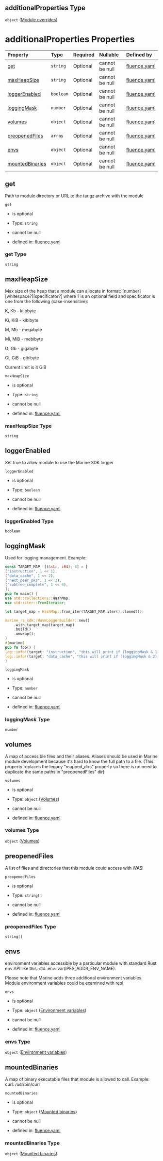 ## additionalProperties Type

`object` ([Module overrides](fluence-properties-services-service-config-properties-deployment-list-deployment-properties-overrides-module-overrides.md))

# additionalProperties Properties

| Property                            | Type      | Required | Nullable       | Defined by                                                                                                                                                                                                                                                                                                                                                    |
| :---------------------------------- | :-------- | :------- | :------------- | :------------------------------------------------------------------------------------------------------------------------------------------------------------------------------------------------------------------------------------------------------------------------------------------------------------------------------------------------------------ |
| [get](#get)                         | `string`  | Optional | cannot be null | [fluence.yaml](fluence-properties-services-service-config-properties-deployment-list-deployment-properties-overrides-module-overrides-properties-get.md "https://fluence.dev/schemas/fluence.yaml#/properties/services/additionalProperties/properties/deploy/items/properties/overrideModules/additionalProperties/properties/get")                          |
| [maxHeapSize](#maxheapsize)         | `string`  | Optional | cannot be null | [fluence.yaml](fluence-properties-services-service-config-properties-deployment-list-deployment-properties-overrides-module-overrides-properties-maxheapsize.md "https://fluence.dev/schemas/fluence.yaml#/properties/services/additionalProperties/properties/deploy/items/properties/overrideModules/additionalProperties/properties/maxHeapSize")          |
| [loggerEnabled](#loggerenabled)     | `boolean` | Optional | cannot be null | [fluence.yaml](fluence-properties-services-service-config-properties-deployment-list-deployment-properties-overrides-module-overrides-properties-loggerenabled.md "https://fluence.dev/schemas/fluence.yaml#/properties/services/additionalProperties/properties/deploy/items/properties/overrideModules/additionalProperties/properties/loggerEnabled")      |
| [loggingMask](#loggingmask)         | `number`  | Optional | cannot be null | [fluence.yaml](fluence-properties-services-service-config-properties-deployment-list-deployment-properties-overrides-module-overrides-properties-loggingmask.md "https://fluence.dev/schemas/fluence.yaml#/properties/services/additionalProperties/properties/deploy/items/properties/overrideModules/additionalProperties/properties/loggingMask")          |
| [volumes](#volumes)                 | `object`  | Optional | cannot be null | [fluence.yaml](fluence-properties-services-service-config-properties-deployment-list-deployment-properties-overrides-module-overrides-properties-volumes.md "https://fluence.dev/schemas/fluence.yaml#/properties/services/additionalProperties/properties/deploy/items/properties/overrideModules/additionalProperties/properties/volumes")                  |
| [preopenedFiles](#preopenedfiles)   | `array`   | Optional | cannot be null | [fluence.yaml](fluence-properties-services-service-config-properties-deployment-list-deployment-properties-overrides-module-overrides-properties-preopened-files.md "https://fluence.dev/schemas/fluence.yaml#/properties/services/additionalProperties/properties/deploy/items/properties/overrideModules/additionalProperties/properties/preopenedFiles")   |
| [envs](#envs)                       | `object`  | Optional | cannot be null | [fluence.yaml](fluence-properties-services-service-config-properties-deployment-list-deployment-properties-overrides-module-overrides-properties-environment-variables.md "https://fluence.dev/schemas/fluence.yaml#/properties/services/additionalProperties/properties/deploy/items/properties/overrideModules/additionalProperties/properties/envs")       |
| [mountedBinaries](#mountedbinaries) | `object`  | Optional | cannot be null | [fluence.yaml](fluence-properties-services-service-config-properties-deployment-list-deployment-properties-overrides-module-overrides-properties-mounted-binaries.md "https://fluence.dev/schemas/fluence.yaml#/properties/services/additionalProperties/properties/deploy/items/properties/overrideModules/additionalProperties/properties/mountedBinaries") |

## get

Path to module directory or URL to the tar.gz archive with the module

`get`

*   is optional

*   Type: `string`

*   cannot be null

*   defined in: [fluence.yaml](fluence-properties-services-service-config-properties-deployment-list-deployment-properties-overrides-module-overrides-properties-get.md "https://fluence.dev/schemas/fluence.yaml#/properties/services/additionalProperties/properties/deploy/items/properties/overrideModules/additionalProperties/properties/get")

### get Type

`string`

## maxHeapSize

Max size of the heap that a module can allocate in format: \[number]\[whitespace?]\[specificator?] where ? is an optional field and specificator is one from the following (case-insensitive):

K, Kb - kilobyte

Ki, KiB - kibibyte

M, Mb - megabyte

Mi, MiB - mebibyte

G, Gb - gigabyte

Gi, GiB - gibibyte

Current limit is 4 GiB

`maxHeapSize`

*   is optional

*   Type: `string`

*   cannot be null

*   defined in: [fluence.yaml](fluence-properties-services-service-config-properties-deployment-list-deployment-properties-overrides-module-overrides-properties-maxheapsize.md "https://fluence.dev/schemas/fluence.yaml#/properties/services/additionalProperties/properties/deploy/items/properties/overrideModules/additionalProperties/properties/maxHeapSize")

### maxHeapSize Type

`string`

## loggerEnabled

Set true to allow module to use the Marine SDK logger

`loggerEnabled`

*   is optional

*   Type: `boolean`

*   cannot be null

*   defined in: [fluence.yaml](fluence-properties-services-service-config-properties-deployment-list-deployment-properties-overrides-module-overrides-properties-loggerenabled.md "https://fluence.dev/schemas/fluence.yaml#/properties/services/additionalProperties/properties/deploy/items/properties/overrideModules/additionalProperties/properties/loggerEnabled")

### loggerEnabled Type

`boolean`

## loggingMask

Used for logging management. Example:

```rust
const TARGET_MAP: [(&str, i64); 4] = [
("instruction", 1 << 1),
("data_cache", 1 << 2),
("next_peer_pks", 1 << 3),
("subtree_complete", 1 << 4),
];
pub fn main() {
use std::collections::HashMap;
use std::iter::FromIterator;

let target_map = HashMap::from_iter(TARGET_MAP.iter().cloned());

marine_rs_sdk::WasmLoggerBuilder::new()
    .with_target_map(target_map)
    .build()
    .unwrap();
}
#[marine]
pub fn foo() {
log::info!(target: "instruction", "this will print if (loggingMask & 1) != 0");
log::info!(target: "data_cache", "this will print if (loggingMask & 2) != 0");
}
```

`loggingMask`

*   is optional

*   Type: `number`

*   cannot be null

*   defined in: [fluence.yaml](fluence-properties-services-service-config-properties-deployment-list-deployment-properties-overrides-module-overrides-properties-loggingmask.md "https://fluence.dev/schemas/fluence.yaml#/properties/services/additionalProperties/properties/deploy/items/properties/overrideModules/additionalProperties/properties/loggingMask")

### loggingMask Type

`number`

## volumes

A map of accessible files and their aliases. Aliases should be used in Marine module development because it's hard to know the full path to a file. (This property replaces the legacy "mapped\_dirs" property so there is no need to duplicate the same paths in "preopenedFiles" dir)

`volumes`

*   is optional

*   Type: `object` ([Volumes](fluence-properties-services-service-config-properties-deployment-list-deployment-properties-overrides-module-overrides-properties-volumes.md))

*   cannot be null

*   defined in: [fluence.yaml](fluence-properties-services-service-config-properties-deployment-list-deployment-properties-overrides-module-overrides-properties-volumes.md "https://fluence.dev/schemas/fluence.yaml#/properties/services/additionalProperties/properties/deploy/items/properties/overrideModules/additionalProperties/properties/volumes")

### volumes Type

`object` ([Volumes](fluence-properties-services-service-config-properties-deployment-list-deployment-properties-overrides-module-overrides-properties-volumes.md))

## preopenedFiles

A list of files and directories that this module could access with WASI

`preopenedFiles`

*   is optional

*   Type: `string[]`

*   cannot be null

*   defined in: [fluence.yaml](fluence-properties-services-service-config-properties-deployment-list-deployment-properties-overrides-module-overrides-properties-preopened-files.md "https://fluence.dev/schemas/fluence.yaml#/properties/services/additionalProperties/properties/deploy/items/properties/overrideModules/additionalProperties/properties/preopenedFiles")

### preopenedFiles Type

`string[]`

## envs

environment variables accessible by a particular module with standard Rust env API like this: std::env::var(IPFS\_ADDR\_ENV\_NAME).

Please note that Marine adds three additional environment variables. Module environment variables could be examined with repl

`envs`

*   is optional

*   Type: `object` ([Environment variables](fluence-properties-services-service-config-properties-deployment-list-deployment-properties-overrides-module-overrides-properties-environment-variables.md))

*   cannot be null

*   defined in: [fluence.yaml](fluence-properties-services-service-config-properties-deployment-list-deployment-properties-overrides-module-overrides-properties-environment-variables.md "https://fluence.dev/schemas/fluence.yaml#/properties/services/additionalProperties/properties/deploy/items/properties/overrideModules/additionalProperties/properties/envs")

### envs Type

`object` ([Environment variables](fluence-properties-services-service-config-properties-deployment-list-deployment-properties-overrides-module-overrides-properties-environment-variables.md))

## mountedBinaries

A map of binary executable files that module is allowed to call. Example: curl: /usr/bin/curl

`mountedBinaries`

*   is optional

*   Type: `object` ([Mounted binaries](fluence-properties-services-service-config-properties-deployment-list-deployment-properties-overrides-module-overrides-properties-mounted-binaries.md))

*   cannot be null

*   defined in: [fluence.yaml](fluence-properties-services-service-config-properties-deployment-list-deployment-properties-overrides-module-overrides-properties-mounted-binaries.md "https://fluence.dev/schemas/fluence.yaml#/properties/services/additionalProperties/properties/deploy/items/properties/overrideModules/additionalProperties/properties/mountedBinaries")

### mountedBinaries Type

`object` ([Mounted binaries](fluence-properties-services-service-config-properties-deployment-list-deployment-properties-overrides-module-overrides-properties-mounted-binaries.md))
